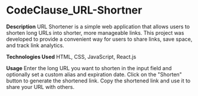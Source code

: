 # CodeClause_URL-Shortner

**Description**
URL Shortener is a simple web application that allows users to shorten long URLs into shorter, more manageable links. This project was developed to provide a convenient way for users to share links, save space, and track link analytics.

**Technologies Used**
HTML, CSS, JavaScript, React.js

**Usage**
Enter the long URL you want to shorten in the input field and optionally set a custom alias and expiration date.
Click on the "Shorten" button to generate the shortened link.
Copy the shortened link and use it to share your URL with others.
